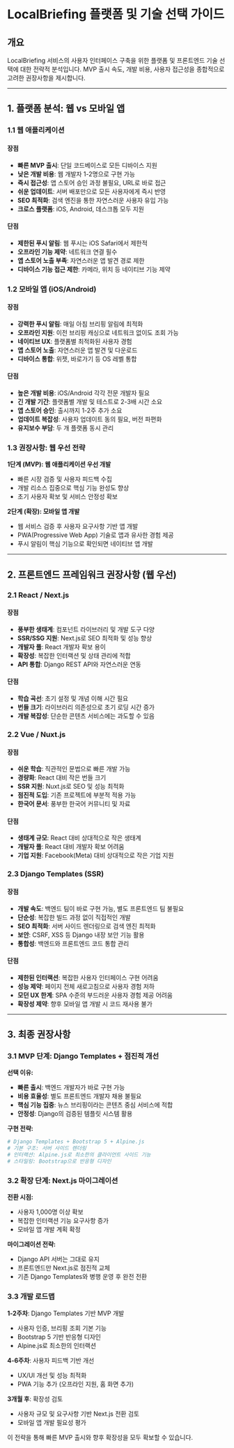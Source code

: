 # LocalBriefing 플랫폼 및 기술 선택 가이드

## 개요

LocalBriefing 서비스의 사용자 인터페이스 구축을 위한 플랫폼 및 프론트엔드 기술 선택에 대한 전략적 분석입니다. MVP 출시 속도, 개발 비용, 사용자 접근성을 종합적으로 고려한 권장사항을 제시합니다.

---

## 1. 플랫폼 분석: 웹 vs 모바일 앱

### 1.1 웹 애플리케이션

#### 장점
- **빠른 MVP 출시**: 단일 코드베이스로 모든 디바이스 지원
- **낮은 개발 비용**: 웹 개발자 1-2명으로 구현 가능
- **즉시 접근성**: 앱 스토어 승인 과정 불필요, URL로 바로 접근
- **쉬운 업데이트**: 서버 배포만으로 모든 사용자에게 즉시 반영
- **SEO 최적화**: 검색 엔진을 통한 자연스러운 사용자 유입 가능
- **크로스 플랫폼**: iOS, Android, 데스크톱 모두 지원

#### 단점
- **제한된 푸시 알림**: 웹 푸시는 iOS Safari에서 제한적
- **오프라인 기능 제약**: 네트워크 연결 필수
- **앱 스토어 노출 부족**: 자연스러운 앱 발견 경로 제한
- **디바이스 기능 접근 제한**: 카메라, 위치 등 네이티브 기능 제약

### 1.2 모바일 앱 (iOS/Android)

#### 장점
- **강력한 푸시 알림**: 매일 아침 브리핑 알림에 최적화
- **오프라인 지원**: 이전 브리핑 캐싱으로 네트워크 없이도 조회 가능
- **네이티브 UX**: 플랫폼별 최적화된 사용자 경험
- **앱 스토어 노출**: 자연스러운 앱 발견 및 다운로드
- **디바이스 통합**: 위젯, 바로가기 등 OS 레벨 통합

#### 단점
- **높은 개발 비용**: iOS/Android 각각 전문 개발자 필요
- **긴 개발 기간**: 플랫폼별 개발 및 테스트로 2-3배 시간 소요
- **앱 스토어 승인**: 출시까지 1-2주 추가 소요
- **업데이트 복잡성**: 사용자 업데이트 동의 필요, 버전 파편화
- **유지보수 부담**: 두 개 플랫폼 동시 관리

### 1.3 권장사항: 웹 우선 전략

**1단계 (MVP): 웹 애플리케이션 우선 개발**
- 빠른 시장 검증 및 사용자 피드백 수집
- 개발 리소스 집중으로 핵심 기능 완성도 향상
- 초기 사용자 확보 및 서비스 안정성 확보

**2단계 (확장): 모바일 앱 개발**
- 웹 서비스 검증 후 사용자 요구사항 기반 앱 개발
- PWA(Progressive Web App) 기술로 앱과 유사한 경험 제공
- 푸시 알림이 핵심 기능으로 확인되면 네이티브 앱 개발

---

## 2. 프론트엔드 프레임워크 권장사항 (웹 우선)

### 2.1 React / Next.js

#### 장점
- **풍부한 생태계**: 컴포넌트 라이브러리 및 개발 도구 다양
- **SSR/SSG 지원**: Next.js로 SEO 최적화 및 성능 향상
- **개발자 풀**: React 개발자 확보 용이
- **확장성**: 복잡한 인터랙션 및 상태 관리에 적합
- **API 통합**: Django REST API와 자연스러운 연동

#### 단점
- **학습 곡선**: 초기 설정 및 개념 이해 시간 필요
- **번들 크기**: 라이브러리 의존성으로 초기 로딩 시간 증가
- **개발 복잡성**: 단순한 콘텐츠 서비스에는 과도할 수 있음

### 2.2 Vue / Nuxt.js

#### 장점
- **쉬운 학습**: 직관적인 문법으로 빠른 개발 가능
- **경량화**: React 대비 작은 번들 크기
- **SSR 지원**: Nuxt.js로 SEO 및 성능 최적화
- **점진적 도입**: 기존 프로젝트에 부분적 적용 가능
- **한국어 문서**: 풍부한 한국어 커뮤니티 및 자료

#### 단점
- **생태계 규모**: React 대비 상대적으로 작은 생태계
- **개발자 풀**: React 대비 개발자 확보 어려움
- **기업 지원**: Facebook(Meta) 대비 상대적으로 작은 기업 지원

### 2.3 Django Templates (SSR)

#### 장점
- **개발 속도**: 백엔드 팀이 바로 구현 가능, 별도 프론트엔드 팀 불필요
- **단순성**: 복잡한 빌드 과정 없이 직접적인 개발
- **SEO 최적화**: 서버 사이드 렌더링으로 검색 엔진 최적화
- **보안**: CSRF, XSS 등 Django 내장 보안 기능 활용
- **통합성**: 백엔드와 프론트엔드 코드 통합 관리

#### 단점
- **제한된 인터랙션**: 복잡한 사용자 인터페이스 구현 어려움
- **성능 제약**: 페이지 전체 새로고침으로 사용자 경험 저하
- **모던 UX 한계**: SPA 수준의 부드러운 사용자 경험 제공 어려움
- **확장성 제약**: 향후 모바일 앱 개발 시 코드 재사용 불가

---

## 3. 최종 권장사항

### 3.1 MVP 단계: Django Templates + 점진적 개선

**선택 이유:**
- **빠른 출시**: 백엔드 개발자가 바로 구현 가능
- **비용 효율성**: 별도 프론트엔드 개발자 채용 불필요
- **핵심 기능 집중**: 뉴스 브리핑이라는 콘텐츠 중심 서비스에 적합
- **안정성**: Django의 검증된 템플릿 시스템 활용

**구현 전략:**
```python
# Django Templates + Bootstrap 5 + Alpine.js
# 기본 구조: 서버 사이드 렌더링
# 인터랙션: Alpine.js로 최소한의 클라이언트 사이드 기능
# 스타일링: Bootstrap으로 반응형 디자인
```

### 3.2 확장 단계: Next.js 마이그레이션

**전환 시점:**
- 사용자 1,000명 이상 확보
- 복잡한 인터랙션 기능 요구사항 증가
- 모바일 앱 개발 계획 확정

**마이그레이션 전략:**
- Django API 서버는 그대로 유지
- 프론트엔드만 Next.js로 점진적 교체
- 기존 Django Templates와 병행 운영 후 완전 전환

### 3.3 개발 로드맵

**1-2주차**: Django Templates 기반 MVP 개발
- 사용자 인증, 브리핑 조회 기본 기능
- Bootstrap 5 기반 반응형 디자인
- Alpine.js로 최소한의 인터랙션

**4-6주차**: 사용자 피드백 기반 개선
- UX/UI 개선 및 성능 최적화
- PWA 기능 추가 (오프라인 지원, 홈 화면 추가)

**3개월 후**: 확장성 검토
- 사용자 규모 및 요구사항 기반 Next.js 전환 검토
- 모바일 앱 개발 필요성 평가

이 전략을 통해 빠른 MVP 출시와 향후 확장성을 모두 확보할 수 있습니다.